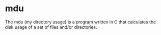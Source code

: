 # mdu
The mdu (my directory usage) is a program written in C that calculates the disk usage of a set of files and/or directories. 
